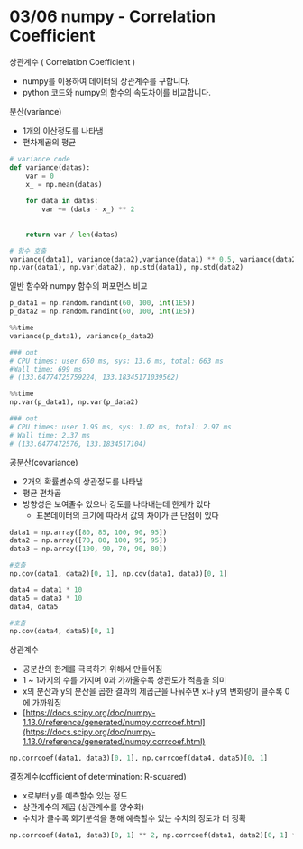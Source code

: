 # 03/06 numpy - Correlation Coefficient

상관계수 ( Correlation Coefficient )

- numpy를 이용하여 데이터의 상관계수를 구합니다.
- python 코드와 numpy의 함수의 속도차이를 비교합니다.

분산(variance)

- 1개의 이산정도를 나타냄
- 편차제곱의 평균

```python
# variance code
def variance(datas):
    var = 0
    x_ = np.mean(datas)
    
    for data in datas:
        var += (data - x_) ** 2
    
    
    return var / len(datas)

# 함수 호출
variance(data1), variance(data2),variance(data1) ** 0.5, variance(data2)** 0.5
np.var(data1), np.var(data2), np.std(data1), np.std(data2)
```

일반 함수와 numpy 함수의 퍼포먼스 비교

```python
p_data1 = np.random.randint(60, 100, int(1E5))
p_data2 = np.random.randint(60, 100, int(1E5))

%%time
variance(p_data1), variance(p_data2)

### out
# CPU times: user 650 ms, sys: 13.6 ms, total: 663 ms
#Wall time: 699 ms
# (133.64774725759224, 133.18345171039562)

%%time
np.var(p_data1), np.var(p_data2)

### out
# CPU times: user 1.95 ms, sys: 1.02 ms, total: 2.97 ms
# Wall time: 2.37 ms
# (133.6477472576, 133.1834517104)
```

 공분산(covariance)

- 2개의 확률변수의 상관정도를 나타냄
- 평균 편차곱
- 방향성은 보여줄수 있으나 강도를 나타내는데 한계가 있다
    - 표본데이터의 크기에 따라서 값의 차이가 큰 단점이 있다

```python
data1 = np.array([80, 85, 100, 90, 95])
data2 = np.array([70, 80, 100, 95, 95])
data3 = np.array([100, 90, 70, 90, 80])

#호출
np.cov(data1, data2)[0, 1], np.cov(data1, data3)[0, 1]

data4 = data1 * 10
data5 = data3 * 10
data4, data5

#호출
np.cov(data4, data5)[0, 1]
```

 상관계수

- 공분산의 한계를 극복하기 위해서 만들어짐
- 1 ~ 1까지의 수를 가지며 0과 가까울수록 상관도가 적음을 의미
- x의 분산과 y의 분산을 곱한 결과의 제곱근을 나눠주면 x나 y의 변화량이 클수록 0에 가까워짐
- [https://docs.scipy.org/doc/numpy-1.13.0/reference/generated/numpy.corrcoef.html](https://docs.scipy.org/doc/numpy-1.13.0/reference/generated/numpy.corrcoef.html)

```python
np.corrcoef(data1, data3)[0, 1], np.corrcoef(data4, data5)[0, 1]
```

 결정계수(cofficient of determination: R-squared)

- x로부터 y를 예측할수 있는 정도
- 상관계수의 제곱 (상관계수를 양수화)
- 수치가 클수록 회기분석을 통해 예측할수 있는 수치의 정도가 더 정확

```python
np.corrcoef(data1, data3)[0, 1] ** 2, np.corrcoef(data1, data2)[0, 1] ** 2
```